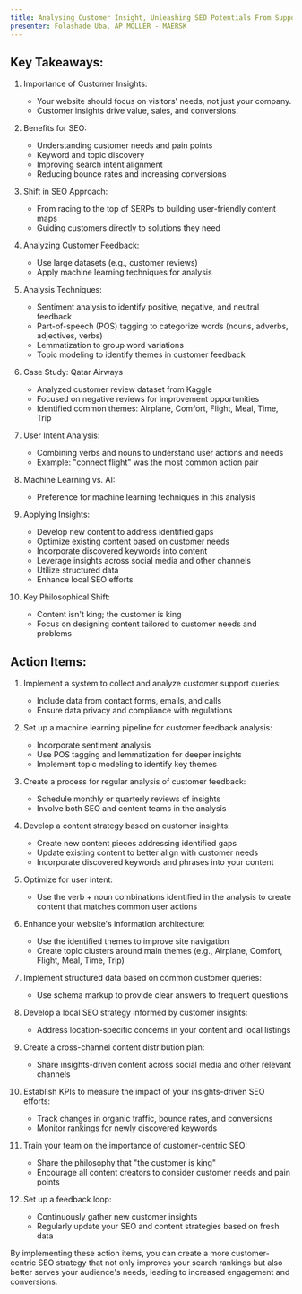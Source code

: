 ```yaml
---
title: Analysing Customer Insight, Unleashing SEO Potentials From Support Queries
presenter: Folashade Uba, AP MOLLER - MAERSK
---
```

## Key Takeaways:

1. Importance of Customer Insights:
   - Your website should focus on visitors' needs, not just your company.
   - Customer insights drive value, sales, and conversions.

2. Benefits for SEO:
   - Understanding customer needs and pain points
   - Keyword and topic discovery
   - Improving search intent alignment
   - Reducing bounce rates and increasing conversions

3. Shift in SEO Approach:
   - From racing to the top of SERPs to building user-friendly content maps
   - Guiding customers directly to solutions they need

4. Analyzing Customer Feedback:
   - Use large datasets (e.g., customer reviews)
   - Apply machine learning techniques for analysis

5. Analysis Techniques:
   - Sentiment analysis to identify positive, negative, and neutral feedback
   - Part-of-speech (POS) tagging to categorize words (nouns, adverbs, adjectives, verbs)
   - Lemmatization to group word variations
   - Topic modeling to identify themes in customer feedback

6. Case Study: Qatar Airways
   - Analyzed customer review dataset from Kaggle
   - Focused on negative reviews for improvement opportunities
   - Identified common themes: Airplane, Comfort, Flight, Meal, Time, Trip

7. User Intent Analysis:
   - Combining verbs and nouns to understand user actions and needs
   - Example: "connect flight" was the most common action pair

8. Machine Learning vs. AI:
   - Preference for machine learning techniques in this analysis

9. Applying Insights:
   - Develop new content to address identified gaps
   - Optimize existing content based on customer needs
   - Incorporate discovered keywords into content
   - Leverage insights across social media and other channels
   - Utilize structured data
   - Enhance local SEO efforts

10. Key Philosophical Shift:
    - Content isn't king; the customer is king
    - Focus on designing content tailored to customer needs and problems

## Action Items:

1. Implement a system to collect and analyze customer support queries:
   - Include data from contact forms, emails, and calls
   - Ensure data privacy and compliance with regulations

2. Set up a machine learning pipeline for customer feedback analysis:
   - Incorporate sentiment analysis
   - Use POS tagging and lemmatization for deeper insights
   - Implement topic modeling to identify key themes

3. Create a process for regular analysis of customer feedback:
   - Schedule monthly or quarterly reviews of insights
   - Involve both SEO and content teams in the analysis

4. Develop a content strategy based on customer insights:
   - Create new content pieces addressing identified gaps
   - Update existing content to better align with customer needs
   - Incorporate discovered keywords and phrases into your content

5. Optimize for user intent:
   - Use the verb + noun combinations identified in the analysis to create content that matches common user actions

6. Enhance your website's information architecture:
   - Use the identified themes to improve site navigation
   - Create topic clusters around main themes (e.g., Airplane, Comfort, Flight, Meal, Time, Trip)

7. Implement structured data based on common customer queries:
   - Use schema markup to provide clear answers to frequent questions

8. Develop a local SEO strategy informed by customer insights:
   - Address location-specific concerns in your content and local listings

9. Create a cross-channel content distribution plan:
   - Share insights-driven content across social media and other relevant channels

10. Establish KPIs to measure the impact of your insights-driven SEO efforts:
    - Track changes in organic traffic, bounce rates, and conversions
    - Monitor rankings for newly discovered keywords

11. Train your team on the importance of customer-centric SEO:
    - Share the philosophy that "the customer is king"
    - Encourage all content creators to consider customer needs and pain points

12. Set up a feedback loop:
    - Continuously gather new customer insights
    - Regularly update your SEO and content strategies based on fresh data

By implementing these action items, you can create a more customer-centric SEO strategy that not only improves your search rankings but also better serves your audience's needs, leading to increased engagement and conversions.
